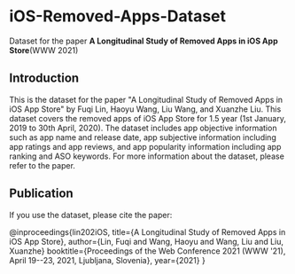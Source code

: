# iOS-Removed-Apps-Dataset

Dataset for the paper **A Longitudinal Study of Removed Apps in iOS App Store**(WWW 2021)

## Introduction

This is the dataset for the paper "A Longitudinal Study of Removed Apps in iOS App Store" by Fuqi Lin, Haoyu Wang, Liu Wang, and Xuanzhe Liu. This dataset covers the removed apps of iOS App Store for 1.5 year (1st January, 2019 to 30th April, 2020). The dataset includes app objective information such as app name and release date, app subjective information including app ratings and app reviews, and app popularity information including app ranking and ASO keywords. For more information about the dataset, please refer to the paper.

## Publication

If you use the dataset, please cite the paper:

@inproceedings{lin202iOS,
  title={A Longitudinal Study of Removed Apps in iOS App Store},
  author={Lin, Fuqi and Wang, Haoyu and Wang, Liu and Liu, Xuanzhe}
  booktitle={Proceedings of the Web Conference 2021 (WWW '21), April 19--23, 2021, Ljubljana, Slovenia},
  year={2021}
}
